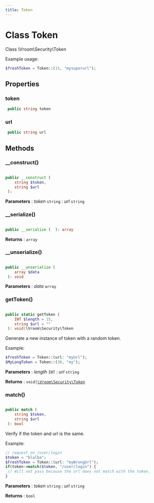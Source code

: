 ```yaml
---
title: Token
---
```


# Class Token

Class \Vroom\Security\Token

Example usage:

```php
$freshToken = Token::(15, "mysuperurl");
```

## Properties

### token

```php
 public string token
```

### url

```php
 public string url
```

## Methods

### __construct()

```php

public __construct ( 
    string $token, 
    string $url
 ): 
```

**Parameters**
: _token_ <code>string</code>
: _url_ <code>string</code>

### __serialize()

```php

public __serialize (  ): array
```

**Returns**
: <code>array</code>

### __unserialize()

```php

public __unserialize ( 
    array $data
 ): void
```

**Parameters**
: _data_ <code>array</code>

### getToken()

```php

public static getToken ( 
    INT $length = 15, 
    string $url = ""
 ): void|\Vroom\Security\Token
```

Generate a new instance of token with a random token.

Example:

```php
$freshToken = Token::(url: "myUrl");
$MyLongToken = Token::(30, "my");
```

**Parameters**
: _length_ <code>INT</code>
: _url_ <code>string</code>

**Returns**
: <code>void|[\Vroom\Security\Token](./Token.md)</code>

### match()

```php

public match ( 
    string $token, 
    string $url
 ): bool
```

Verify if the token and url is the same.

Example:

```php
// request on /user/login
$token = "blalba";
$FreshToken = Token::(url: "myWrongUrl");
if(token->match($token, "/user/login") {
 // Will not pass because the url does not match with the token.
}

```

**Parameters**
: _token_ <code>string</code>
: _url_ <code>string</code>

**Returns**
: <code>bool</code> 




